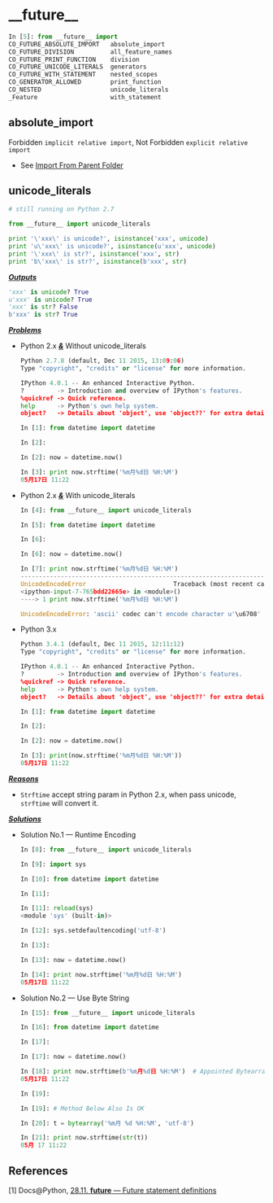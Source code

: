 # \_\_future\_\_

```python
In [5]: from __future__ import
CO_FUTURE_ABSOLUTE_IMPORT   absolute_import
CO_FUTURE_DIVISION          all_feature_names
CO_FUTURE_PRINT_FUNCTION    division
CO_FUTURE_UNICODE_LITERALS  generators
CO_FUTURE_WITH_STATEMENT    nested_scopes
CO_GENERATOR_ALLOWED        print_function
CO_NESTED                   unicode_literals
_Feature                    with_statement
```

## absolute_import

Forbidden ``implicit relative import``, Not Forbidden ``explicit relative import``

* See [Import From Parent Folder](../../Import/ImportFromParentFolder.md)

## unicode_literals

```python
# still running on Python 2.7

from __future__ import unicode_literals

print '\'xxx\' is unicode?', isinstance('xxx', unicode)
print 'u\'xxx\' is unicode?', isinstance(u'xxx', unicode)
print '\'xxx\' is str?', isinstance('xxx', str)
print 'b\'xxx\' is str?', isinstance(b'xxx', str)
```

***<u>Outputs</u>***

```python
'xxx' is unicode? True
u'xxx' is unicode? True
'xxx' is str? False
b'xxx' is str? True
```

***<u>Problems</u>***

* Python 2.x ***<u>&</u>*** Without unicode_literals

  ```python
  Python 2.7.8 (default, Dec 11 2015, 13:09:06)
  Type "copyright", "credits" or "license" for more information.

  IPython 4.0.1 -- An enhanced Interactive Python.
  ?         -> Introduction and overview of IPython's features.
  %quickref -> Quick reference.
  help      -> Python's own help system.
  object?   -> Details about 'object', use 'object??' for extra details.

  In [1]: from datetime import datetime

  In [2]:

  In [2]: now = datetime.now()

  In [3]: print now.strftime('%m月%d日 %H:%M')
  05月17日 11:22
  ```

* Python 2.x ***<u>&</u>*** With unicode_literals

  ```python
  In [4]: from __future__ import unicode_literals

  In [5]: from datetime import datetime

  In [6]:

  In [6]: now = datetime.now()

  In [7]: print now.strftime('%m月%d日 %H:%M')
  ---------------------------------------------------------------------------
  UnicodeEncodeError                        Traceback (most recent call last)
  <ipython-input-7-765bdd22665e> in <module>()
  ----> 1 print now.strftime('%m月%d日 %H:%M')

  UnicodeEncodeError: 'ascii' codec can't encode character u'\u6708' in position 2: ordinal not in range(128)
  ```

* Python 3.x

  ```python
  Python 3.4.1 (default, Dec 11 2015, 12:11:12)
  Type "copyright", "credits" or "license" for more information.

  IPython 4.0.1 -- An enhanced Interactive Python.
  ?         -> Introduction and overview of IPython's features.
  %quickref -> Quick reference.
  help      -> Python's own help system.
  object?   -> Details about 'object', use 'object??' for extra details.

  In [1]: from datetime import datetime

  In [2]:

  In [2]: now = datetime.now()

  In [3]: print(now.strftime('%m月%d日 %H:%M'))
  05月17日 11:22
  ```

***<u>Reasons</u>***

* ``Strftime`` accept string param in Python 2.x, when pass unicode, ``strftime``  will convert it.

***<u>Solutions</u>***

* Solution No.1 — Runtime Encoding

  ```python
  In [8]: from __future__ import unicode_literals

  In [9]: import sys

  In [10]: from datetime import datetime

  In [11]:

  In [11]: reload(sys)
  <module 'sys' (built-in)>

  In [12]: sys.setdefaultencoding('utf-8')

  In [13]:

  In [13]: now = datetime.now()

  In [14]: print now.strftime('%m月%d日 %H:%M')
  05月17日 11:22
  ```

* Solution No.2 — Use Byte String

  ```python
  In [15]: from __future__ import unicode_literals

  In [16]: from datetime import datetime

  In [17]:

  In [17]: now = datetime.now()

  In [18]: print now.strftime(b'%m月%d日 %H:%M')  # Appointed Bytearray String
  05月17日 11:22

  In [19]:

  In [19]: # Method Below Also Is OK

  In [20]: t = bytearray('%m月 %d %H:%M', 'utf-8')

  In [21]: print now.strftime(str(t))
  05月 17 11:22
  ```

## References

[1] Docs@Python, [28.11. __future__ — Future statement definitions](https://docs.python.org/2/library/__future__.html)